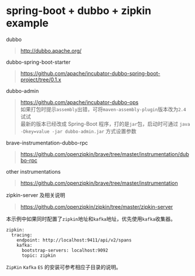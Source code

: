 # spring-boot + dubbo + zipkin example

dubbo
> http://dubbo.apache.org/

dubbo-spring-boot-starter
> https://github.com/apache/incubator-dubbo-spring-boot-project/tree/0.1.x

dubbo-admin
> https://github.com/apache/incubator-dubbo-ops  
> 如果打包时提示`assembly`出错，可将`maven-assembly-plugin`版本改为`2.4`试试  
> 最新的版本已经改成 Spring-Boot 程序，打的是`jar`包，启动时可通过 `java -Dkey=value -jar dubbo-admin.jar` 方式设置参数

brave-instrumentation-dubbo-rpc
> https://github.com/openzipkin/brave/tree/master/instrumentation/dubbo-rpc

other instrumentations
> https://github.com/openzipkin/brave/tree/master/instrumentation

zipkin-server 及相关说明
> https://github.com/openzipkin/zipkin/tree/master/zipkin-server

本示例中如果同时配置了`zipkin`地址和`kafka`地址，优先使用`kafka`收集器。
```
zipkin:
  tracing:
    endpoint: http://localhost:9411/api/v2/spans
    kafka:
      bootstrap-servers: localhost:9092
      topic: zipkin
```

`ZipKin` `Kafka` `ES` 的安装可参考相应子目录的说明。

